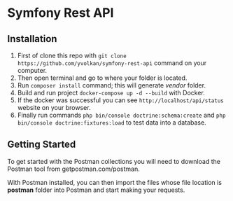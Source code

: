# Symfony Rest API

## Installation

1. First of clone this repo with `git clone https://github.com/yvolkan/symfony-rest-api` command on your computer.
2. Then open terminal and go to where your folder is located.
3. Run `composer install` command; this will generate _vendor_ folder.
4. Build and run project `docker-compose up -d --build` with Docker.
5. If the docker was successful you can see `http://localhost/api/status` website on your browser.
6. Finally run commands `php bin/console doctrine:schema:create` and `php bin/console doctrine:fixtures:load` to test data into a database.

## Getting Started

To get started with the Postman collections you will need to download the Postman tool from getpostman.com/postman.

With Postman installed, you can then import the files whose file location is **postman** folder into Postman and start making your requests.
